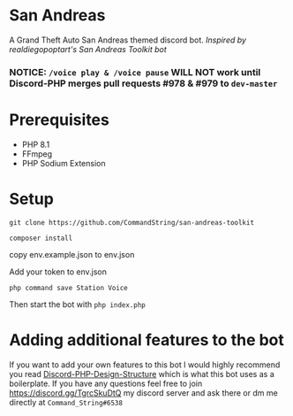 # San Andreas
A Grand Theft Auto San Andreas themed discord bot. *Inspired by realdiegopoptart's San Andreas Toolkit bot*

### NOTICE: `/voice play & /voice pause` **WILL NOT** work until Discord-PHP merges pull requests #978 & #979 to `dev-master`

# Prerequisites #
* PHP 8.1
* FFmpeg
* PHP Sodium Extension

# Setup
`git clone https://github.com/CommandString/san-andreas-toolkit`

`composer install`

copy env.example.json to env.json

Add your token to env.json

`php command save Station Voice`

Then start the bot with `php index.php`

# Adding additional features to the bot
If you want to add your own features to this bot I would highly recommend you read [Discord-PHP-Design-Structure](https://github.com/CommandString/DiscordPHP-Design-Structure) which is what this bot uses as a boilerplate. If you have any questions feel free to join https://discord.gg/TgrcSkuDtQ my discord server and ask there or dm me directly at `Command_String#6538`
